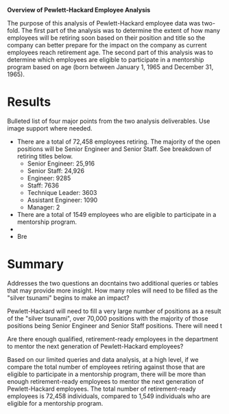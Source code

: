 **Overview of Pewlett-Hackard Employee Analysis**

The purpose of this analysis of Pewlett-Hackard employee data was two-fold. The first part of the analysis was to determine the extent of how many employees will be retiring soon based on their position and title so the company can better prepare for the impact on the company as current employees reach retirement age. The second part of this analysis was to determine which employees are eligible to participate in a mentorship program based on age (born between January 1, 1965 and December 31, 1965). 

# **Results**
Bulleted list of four major points from the two analysis deliverables. Use image support where needed.

* There are a total of 72,458 employees retiring. The majority of the open positions will be Senior Engineer and Senior Staff. See breakdown of retiring titles below.
    *  Senior Engineer: 25,916
    *  Senior Staff: 24,926
    *  Engineer: 9285
    *  Staff: 7636
    *  Technique Leader: 3603
    *  Assistant Engineer: 1090
    *  Manager: 2
* There are a total of 1549 employees who are eligible to participate in a mentorship program.
* 
* Bre

# **Summary**
 
 Addresses the two questions an docntains two additional queries or tables that may provide more insight.
 How many roles will need to be filled as the "silver tsunami" begins to make an impact?
 
Pewlett-Hackard will need to fill a very large number of positions as a result of the "silver tsunami", over 70,000 positions with the majority of those positions being Senior Engineer and Senior Staff positions. There will need t
 
 Are there enough qualified, retirement-ready employees in the department to mentor the next generation of Pewlett-Hackard employees?

Based on our limited queries and data analysis, at a high level, if we compare the total number of employees retiring against those that are eligible to participate in a mentorship program, there will be more than enough retirement-ready employees to mentor the next generation of Pewlett-Hackard employees. The total number of retirement-ready employees is 72,458 individuals, compared to 1,549 individuals who are eligible for a mentorship program.
 
